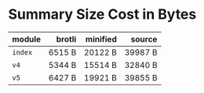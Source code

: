 # Summary Size Cost in Bytes

| module           |   brotli | minified |   source |
|:-----------------|---------:|---------:|---------:|
| `index`          |   6515 B |  20122 B |  39987 B |
| `v4`             |   5344 B |  15514 B |  32840 B |
| `v5`             |   6427 B |  19921 B |  39855 B |


